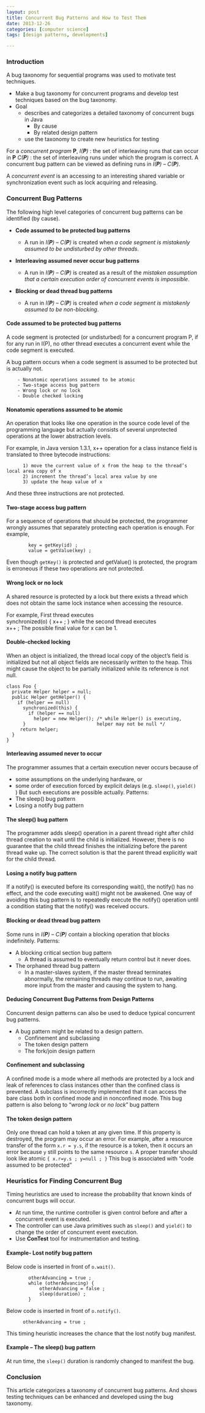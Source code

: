 ```yaml
---
layout: post
title: Concurrent Bug Patterns and How to Test Them 
date: 2013-12-26
categories: [computer science]
tags: [design patterns, developments]

---
```


### Introduction
A bug taxonomy for sequential programs was used to motivate test techniques.
* Make a bug taxonomy for concurrent programs and develop test techniques based on the bug taxonomy.
* Goal  
	* describes and categorizes a detailed taxonomy of concurrent bugs in Java
		* By cause
		* By related design pattern
	* use the taxonomy to create new heuristics for testing
	
For a *concurrent program* **P**, 
*I(**P**)* : the set of interleaving runs that can occur in **P**
*C(**P**)* : the set of interleaving runs under which the program is correct.
A concurrent bug pattern can be viewed as defining runs in *I(**P**)* – *C(**P**)*.

A *concurrent event* is an accessing to an interesting shared variable or synchronization event such as lock acquiring and releasing. 

### Concurrent Bug Patterns
The following high level categories of concurrent bug patterns can be identified (by cause).

* **Code assumed to be protected bug patterns**
	* A run in *I(**P**)* – *C(**P**)* is created when *a code segment is mistakenly assumed to be undisturbed by other threads*.

* **Interleaving assumed never occur bug patterns**
	* A run in *I(**P**)* – *C(**P**)* is created as a result of the *mistaken assumption that a certain execution order of concurrent events is impossible*.

* **Blocking or dead thread bug patterns**
	* A run in *I(**P**)* – *C(**P**)* is created *when a code segment is mistakenly assumed to be non-blocking*.
	
#### Code assumed to be protected bug patterns

A code segment is protected (or undisturbed) for a concurrent program P, if for any run in I(P), no other thread executes a concurrent event while the code segment is executed.

A bug pattern occurs when a code segment is assumed to be protected but is actually not.

		- Nonatomic operations assumed to be atomic
		- Two-stage access bug pattern
		- Wrong lock or no lock
		- Double checked locking
		
#### Nonatomic operations assumed to be atomic

An operation that looks like one operation in the source code level of the programming language but actually consists of several unprotected operations at the lower abstraction levels.

For example, in Java version 1.3.1, x++ operation for a class instance field is translated to three bytecode instructions:

		  1) move the current value of x from the heap to the thread’s local area copy of x
		  2) increment the thread’s local area value by one
		  3) update the heap value of x
		  
And these three instructions are not protected.

#### Two-stage access bug pattern
For a sequence of operations that should be protected, the programmer wrongly assumes that separately protecting each operation is enough.
For example, 

		 	key = getKey(id) ;
			value = getValue(key) ;

Even though `getKey()` is protected and getValue() is  protected, the program is erroneous if these two operations are not protected.

#### Wrong lock or no lock
A shared resource is protected by a lock but there exists a thread which does not obtain the same lock instance when accessing the resource.

For example, 
First thread executes   
				synchronized(o) { x++ ; }
while the second thread executes  
				x++ ;
The possible final value for x can be 1.

#### Double-checked locking
When an object is initialized, the thread local copy of the object’s field is initialized but not all object fields are necessarily written to the heap.
This might cause the object to be partially initialized while its reference is not null.

```
class Foo {
  private Helper helper = null;
  public Helper getHelper() {
    if (helper == null) 
      synchronized(this) {
        if (helper == null) 
          helper = new Helper(); /* while Helper() is executing,
      }                          helper may not be null */
     return helper;
  }
}
```
#### Interleaving assumed never to occur
The programmer assumes that a certain execution never occurs because of
* some assumptions on the underlying hardware, or
* some order of execution forced by explicit delays (e.g. `sleep()`, `yield()` )
But such executions are possible actually.
Patterns:
* The sleep() bug pattern
* Losing a notify bug pattern

#### The sleep() bug pattern
The programmer adds sleep() operation in a parent thread right after child thread creation to wait until the child is initialized. However, there is no guarantee that the child thread finishes the initializing before the parent thread wake up. The correct solution is that the parent thread explicitly wait for the child thread.

#### Losing a notify bug pattern
If a notify() is executed before its corresponding wait(), the notify() has no effect, and the code executing wait() might not be awakened. One way of avoiding this bug pattern is to repeatedly execute the notify() operation until a condition stating that the notify() was received occurs.

#### Blocking or dead thread bug pattern
Some runs in *I(**P**) – C(**P**)* contain a blocking operation that blocks indefinitely.
Patterns:

* A blocking critical section bug pattern
	* A thread is assumed to eventually return control but it never does.
* The orphaned thread bug pattern
	* In a master-slaves system, if the master thread terminates 	abnormally, the remaining threads may continue to run, awaiting more input from the master and causing the system to hang.
		
#### Deducing Concurrent Bug Patterns from Design Patterns
Concurrent design patterns can also be used to deduce typical concurrent bug patterns.

* A bug pattern might be related to a design pattern.
	* Confinement and subclassing
	* The token design pattern
	* The fork/join design pattern
	
#### Confinement and subclassing
A confined mode is a mode where all methods are protected by a lock and leak of references to class instances other than the confined class is prevented. A subclass is incorrectly implemented that it can access the bare class both in confined mode and in nonconfined mode. This bug pattern is also belong to “*wrong lock* or *no lock*” bug pattern


#### The token design pattern
Only one thread can hold a token at any given time. If this property is destroyed, the program may occur an error. For example, after a resource transfer of the form `x.r = y.s`, 
	if the resource is a token, then it occurs an error because `y` still points to the same resource `s`. A proper transfer should look like atomic `{ x.r=y.s ; y=null ; }`
This bug is associated with “code assumed to be protected”

### Heuristics for Finding Concurrent Bug

Timing heuristics are used to increase the probability that known kinds of concurrent bugs will occur. 
* At run time, the runtime controller is given control before and after a concurrent event is executed.
* The controller can use Java primitives such as `sleep()` and `yield()` to change the order of concurrent event execution.
* Use **ConTest** tool for instrumentation and testing.

#### Example- Lost notify bug pattern

Below code is inserted in front of `o.wait()`.

```
		otherAdvancing = true ;
		while (otherAdvancing) {
			otherAdvancing = false ;
			sleep(duration) ;
		}
```
Below code is inserted in front of `o.notify()`.

```
	  otherAdvancing = true ;
```
This timing heuristic increases the chance that the lost notify bug manifest.

#### Example – The sleep() bug pattern
At run time,  the `sleep()` duration is randomly changed to manifest the bug.

### Conclusion
This article categorizes a taxonomy of concurrent bug patterns. And shows testing techniques can be enhanced and developed using the bug taxonomy.
